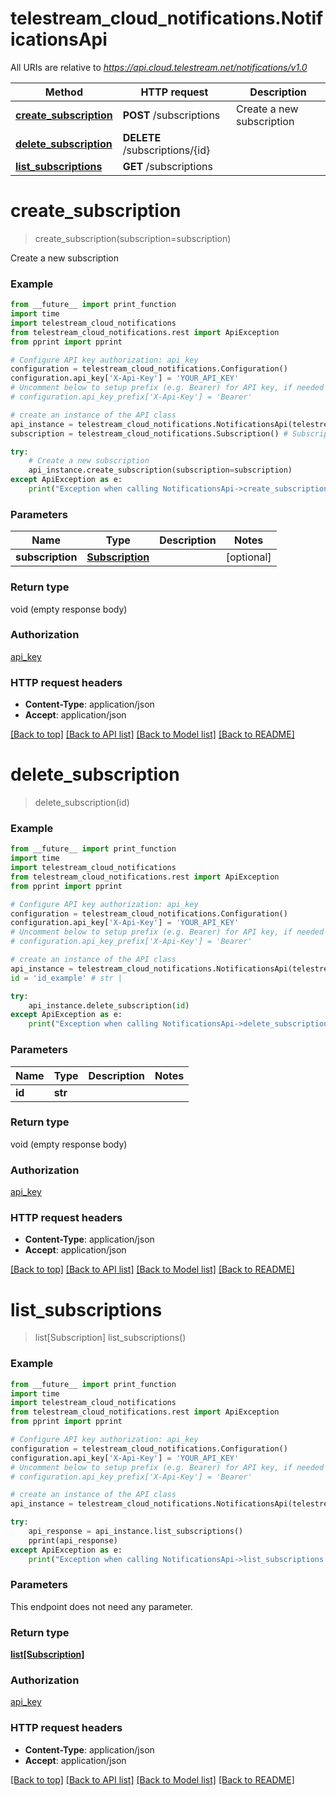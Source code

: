 # telestream_cloud_notifications.NotificationsApi

All URIs are relative to *https://api.cloud.telestream.net/notifications/v1.0*

Method | HTTP request | Description
------------- | ------------- | -------------
[**create_subscription**](NotificationsApi.md#create_subscription) | **POST** /subscriptions | Create a new subscription
[**delete_subscription**](NotificationsApi.md#delete_subscription) | **DELETE** /subscriptions/{id} | 
[**list_subscriptions**](NotificationsApi.md#list_subscriptions) | **GET** /subscriptions | 


# **create_subscription**
> create_subscription(subscription=subscription)

Create a new subscription



### Example
```python
from __future__ import print_function
import time
import telestream_cloud_notifications
from telestream_cloud_notifications.rest import ApiException
from pprint import pprint

# Configure API key authorization: api_key
configuration = telestream_cloud_notifications.Configuration()
configuration.api_key['X-Api-Key'] = 'YOUR_API_KEY'
# Uncomment below to setup prefix (e.g. Bearer) for API key, if needed
# configuration.api_key_prefix['X-Api-Key'] = 'Bearer'

# create an instance of the API class
api_instance = telestream_cloud_notifications.NotificationsApi(telestream_cloud_notifications.ApiClient(configuration))
subscription = telestream_cloud_notifications.Subscription() # Subscription |  (optional)

try:
    # Create a new subscription
    api_instance.create_subscription(subscription=subscription)
except ApiException as e:
    print("Exception when calling NotificationsApi->create_subscription: %s\n" % e)
```

### Parameters

Name | Type | Description  | Notes
------------- | ------------- | ------------- | -------------
 **subscription** | [**Subscription**](Subscription.md)|  | [optional] 

### Return type

void (empty response body)

### Authorization

[api_key](../README.md#api_key)

### HTTP request headers

 - **Content-Type**: application/json
 - **Accept**: application/json

[[Back to top]](#) [[Back to API list]](../README.md#documentation-for-api-endpoints) [[Back to Model list]](../README.md#documentation-for-models) [[Back to README]](../README.md)

# **delete_subscription**
> delete_subscription(id)



### Example
```python
from __future__ import print_function
import time
import telestream_cloud_notifications
from telestream_cloud_notifications.rest import ApiException
from pprint import pprint

# Configure API key authorization: api_key
configuration = telestream_cloud_notifications.Configuration()
configuration.api_key['X-Api-Key'] = 'YOUR_API_KEY'
# Uncomment below to setup prefix (e.g. Bearer) for API key, if needed
# configuration.api_key_prefix['X-Api-Key'] = 'Bearer'

# create an instance of the API class
api_instance = telestream_cloud_notifications.NotificationsApi(telestream_cloud_notifications.ApiClient(configuration))
id = 'id_example' # str | 

try:
    api_instance.delete_subscription(id)
except ApiException as e:
    print("Exception when calling NotificationsApi->delete_subscription: %s\n" % e)
```

### Parameters

Name | Type | Description  | Notes
------------- | ------------- | ------------- | -------------
 **id** | **str**|  | 

### Return type

void (empty response body)

### Authorization

[api_key](../README.md#api_key)

### HTTP request headers

 - **Content-Type**: application/json
 - **Accept**: application/json

[[Back to top]](#) [[Back to API list]](../README.md#documentation-for-api-endpoints) [[Back to Model list]](../README.md#documentation-for-models) [[Back to README]](../README.md)

# **list_subscriptions**
> list[Subscription] list_subscriptions()



### Example
```python
from __future__ import print_function
import time
import telestream_cloud_notifications
from telestream_cloud_notifications.rest import ApiException
from pprint import pprint

# Configure API key authorization: api_key
configuration = telestream_cloud_notifications.Configuration()
configuration.api_key['X-Api-Key'] = 'YOUR_API_KEY'
# Uncomment below to setup prefix (e.g. Bearer) for API key, if needed
# configuration.api_key_prefix['X-Api-Key'] = 'Bearer'

# create an instance of the API class
api_instance = telestream_cloud_notifications.NotificationsApi(telestream_cloud_notifications.ApiClient(configuration))

try:
    api_response = api_instance.list_subscriptions()
    pprint(api_response)
except ApiException as e:
    print("Exception when calling NotificationsApi->list_subscriptions: %s\n" % e)
```

### Parameters
This endpoint does not need any parameter.

### Return type

[**list[Subscription]**](Subscription.md)

### Authorization

[api_key](../README.md#api_key)

### HTTP request headers

 - **Content-Type**: application/json
 - **Accept**: application/json

[[Back to top]](#) [[Back to API list]](../README.md#documentation-for-api-endpoints) [[Back to Model list]](../README.md#documentation-for-models) [[Back to README]](../README.md)

